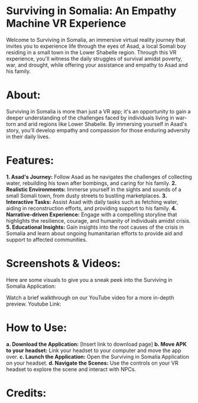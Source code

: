 Surviving in Somalia: An Empathy Machine VR Experience
======================================================

Welcome to Surviving in Somalia, an immersive virtual reality journey that invites you to experience life through the eyes of Asad, a local Somali boy residing in a small town in the Lower Shabelle region. Through this VR experience, you'll witness the daily struggles of survival amidst poverty, war, and drought, while offering your assistance and empathy to Asad and his family.

**About:**
======================================================
Surviving in Somalia is more than just a VR app; it's an opportunity to gain a deeper understanding of the challenges faced by individuals living in war-torn and arid regions like Lower Shabelle. By immersing yourself in Asad's story, you'll develop empathy and compassion for those enduring adversity in their daily lives.

**Features:**
======================================================
**1. Asad's Journey:** Follow Asad as he navigates the challenges of collecting water, rebuilding his town after bombings, and caring for his family.
**2. Realistic Environments:** Immerse yourself in the sights and sounds of a small Somali town, from dusty streets to bustling marketplaces.
**3. Interactive Tasks:** Assist Asad with daily tasks such as fetching water, aiding in reconstruction efforts, and providing support to his family.
**4. Narrative-driven Experience:** Engage with a compelling storyline that highlights the resilience, courage, and humanity of individuals amidst crisis.
**5. Educational Insights:** Gain insights into the root causes of the crisis in Somalia and learn about ongoing humanitarian efforts to provide aid and support to affected communities.

**Screenshots & Videos:**
======================================================
Here are some visuals to give you a sneak peek into the Surviving in Somalia Application:

Watch a brief walkthrough on our YouTube video for a more in-depth preview.
Youtube Link: 

**How to Use:**
======================================================
**a. Download the Application:** [Insert link to download page]
**b. Move APK to your headset:** Link your headset to your computer and move the app over.
**c. Launch the Application:** Open the Surviving in Somalia Application on your headset.
**d. Navigate the Scenes:** Use the controls on your VR headset to explore the scene and interact with NPCs.

**Credits:**
======================================================
